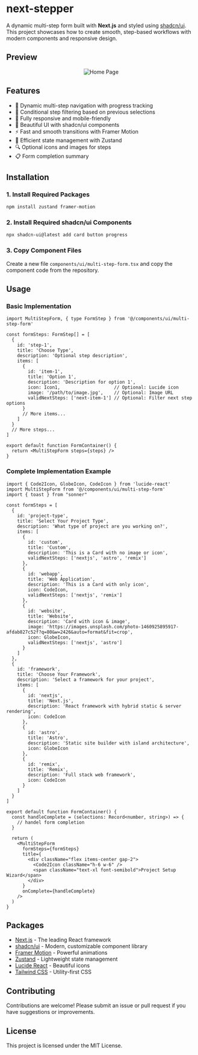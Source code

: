 # next-stepper

A dynamic multi-step form built with **Next.js** and styled using [shadcn/ui](https://ui.shadcn.com/). This project showcases how to create smooth, step-based workflows with modern components and responsive design.

## Preview

<div align="center">
  <img src="https://api.microlink.io/?url=https://next-stepper.vercel.app/&screenshot=true&meta=false&embed=screenshot.url&type=jpeg&overlay.browser=dark&overlay.background=linear-gradient%28225deg%2C+%23FF057C+0%25%2C+%238D0B93+50%25%2C+%23321575+100%25%29" alt="Home Page" style="max-width: 100%;" >
</div>

## Features

- 🎯 Dynamic multi-step navigation with progress tracking
- 🔄 Conditional step filtering based on previous selections
- 📱 Fully responsive and mobile-friendly
- 🎨 Beautiful UI with shadcn/ui components
- ⚡ Fast and smooth transitions with Framer Motion
- 💾 Efficient state management with Zustand
- 🔍 Optional icons and images for steps
- 📋 Form completion summary

## Installation

### 1. Install Required Packages

```bash
npm install zustand framer-motion
```

### 2. Install Required shadcn/ui Components

```bash
npx shadcn-ui@latest add card button progress
```

### 3. Copy Component Files

Create a new file `components/ui/multi-step-form.tsx` and copy the component code from the repository.

## Usage

### Basic Implementation

```tsx
import MultiStepForm, { type FormStep } from '@/components/ui/multi-step-form'

const formSteps: FormStep[] = [
  {
    id: 'step-1',
    title: 'Choose Type',
    description: 'Optional step description',
    items: [
      {
        id: 'item-1',
        title: 'Option 1',
        description: 'Description for option 1',
        icon: Icon1,                    // Optional: Lucide icon
        image: '/path/to/image.jpg',    // Optional: Image URL
        validNextSteps: ['next-item-1'] // Optional: Filter next step options
      }
      // More items...
    ]
  }
  // More steps...
]

export default function FormContainer() {
  return <MultiStepForm steps={steps} />
}
```

### Complete Implementation Example

```tsx
import { Code2Icon, GlobeIcon, CodeIcon } from 'lucide-react'
import MultiStepForm from '@/components/ui/multi-step-form'
import { toast } from "sonner"

const formSteps = [
  {
    id: 'project-type',
    title: 'Select Your Project Type',
    description: 'What type of project are you working on?',
    items: [
      {
        id: 'custom',
        title: 'Custom',
        description: 'This is a Card with no image or icon',
        validNextSteps: ['nextjs', 'astro', 'remix']
      },
      {
        id: 'webapp',
        title: 'Web Application',
        description: 'This is a Card with only icon',
        icon: CodeIcon,
        validNextSteps: ['nextjs', 'remix']
      },
      {
        id: 'website',
        title: 'Website',
        description: 'Card with icon & image',
        image: 'https://images.unsplash.com/photo-1460925895917-afdab827c52f?q=80&w=2426&auto=format&fit=crop',
        icon: GlobeIcon,
        validNextSteps: ['nextjs', 'astro']
      }
    ]
  },
  {
    id: 'framework',
    title: 'Choose Your Framework',
    description: 'Select a framework for your project',
    items: [
      {
        id: 'nextjs',
        title: 'Next.js',
        description: 'React framework with hybrid static & server rendering',
        icon: CodeIcon
      },
      {
        id: 'astro',
        title: 'Astro',
        description: 'Static site builder with island architecture',
        icon: GlobeIcon
      },
      {
        id: 'remix',
        title: 'Remix',
        description: 'Full stack web framework',
        icon: CodeIcon
      }
    ]
  }
]

export default function FormContainer() {
  const handleComplete = (selections: Record<number, string>) => {
    // handel form completion
  }

  return (
    <MultiStepForm
      formSteps={formSteps}
      title={
        <div className="flex items-center gap-2">
          <Code2Icon className="h-6 w-6" />
          <span className="text-xl font-semibold">Project Setup Wizard</span>
        </div>
      }
      onComplete={handleComplete}
    />
  )
}
```


## Packages

- [Next.js](https://nextjs.org/) - The leading React framework
- [shadcn/ui](https://ui.shadcn.com/) - Modern, customizable component library
- [Framer Motion](https://www.framer.com/motion/) - Powerful animations
- [Zustand](https://zustand-demo.pmnd.rs/) - Lightweight state management
- [Lucide React](https://lucide.dev/) - Beautiful icons
- [Tailwind CSS](https://tailwindcss.com/) - Utility-first CSS

## Contributing

Contributions are welcome! Please submit an issue or pull request if you have suggestions or improvements.

## License

This project is licensed under the MIT License.
